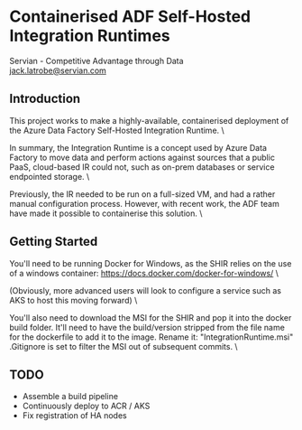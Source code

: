 # Containerised ADF Self-Hosted Integration Runtimes
 
Servian - Competitive Advantage through Data \
jack.latrobe@servian.com


## Introduction 
This project works to make a highly-available, containerised deployment of the Azure Data Factory Self-Hosted Integration Runtime. \

In summary, the Integration Runtime is a concept used by Azure Data Factory to move data and perform actions against sources that a public PaaS, cloud-based IR could not, such as on-prem databases or service endpointed storage. \ 

Previously, the IR needed to be run on a full-sized VM, and had a rather manual configuration process.
However, with recent work, the ADF team have made it possible to containerise this solution. \
 
## Getting Started
You'll need to be running Docker for Windows, as the SHIR relies on the use of a windows container:
https://docs.docker.com/docker-for-windows/ \

(Obviously, more advanced users will look to configure a service such as AKS to host this moving forward) \

You'll also need to download the MSI for the SHIR and pop it into the docker build folder. It'll need to have the build/version stripped from the file name for the dockerfile to add it to the image. Rename it: "IntegrationRuntime.msi"
.Gitignore is set to filter the MSI out of subsequent commits. \

## TODO
 - Assemble a build pipeline
 - Continuously deploy to ACR / AKS
 - Fix registration of HA nodes